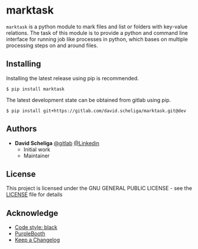 # marktask

`marktask` is a python module to mark files and list or folders with key-value 
relations. The task of this module is to provide a python and command line interface
for running job like processes in python, which bases on multiple processing steps
on and around files.

## Installing

Installing the latest release using pip is recommended.

````shell script
$ pip install marktask
````

The latest development state can be obtained from gitlab using pip.

````shell script
$ pip install git+https://gitlab.com/david.scheliga/marktask.git@dev
````

## Authors

* **David Scheliga** 
    [@gitlab](https://gitlab.com/david.scheliga)
    [@Linkedin](https://www.linkedin.com/in/david-scheliga-576984171/)
    - Initial work
    - Maintainer

## License

This project is licensed under the GNU GENERAL PUBLIC LICENSE - see the
[LICENSE](https://gitlab.com/david.scheliga/dicthandling/blob/master/LICENSE) file for details

## Acknowledge

- [Code style: black](https://github.com/psf/black)
- [PurpleBooth](https://gist.github.com/PurpleBooth/109311bb0361f32d87a2)
- [Keep a Changelog](https://keepachangelog.com/en/1.0.0/)
